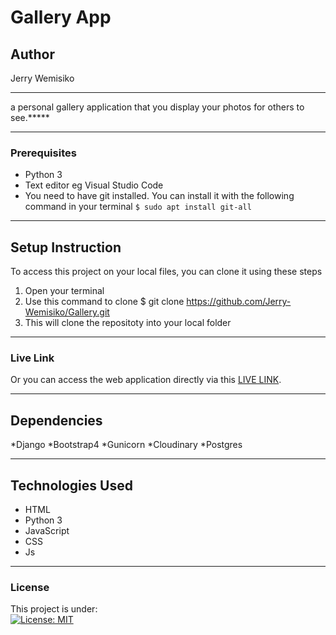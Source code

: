 # Gallery App
## Author
Jerry Wemisiko
*****
a personal gallery application that you display your photos for others to see.*****
*****
### Prerequisites
* Python 3
* Text editor eg Visual Studio Code
* You need to have git installed. You can install it with the following command in your terminal
`$ sudo apt install git-all`
*****
## Setup Instruction
To access this project on your local files, you can clone it using these steps
1. Open your terminal
1. Use this command to clone $ git clone https://github.com/Jerry-Wemisiko/Gallery.git
1. This will clone the repositoty into your local folder
*****
### Live Link
Or you can access the web application directly via this [LIVE LINK](https://skylesgallery.herokuapp.com/).
******
## Dependencies
*Django
*Bootstrap4
*Gunicorn
*Cloudinary
*Postgres
*****
## Technologies Used
* HTML
* Python 3
* JavaScript
* CSS
* Js
*****
### License
This project is under:  
[![License: MIT](https://img.shields.io/badge/License-MIT-yellow.svg)](/LICENSE)